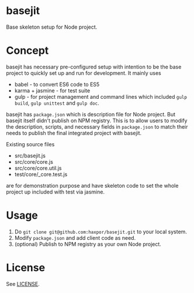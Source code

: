 # basejit
Base skeleton setup for Node project.

# Concept

basejit has necessary pre-configured setup with intention to be the base project to quickly set up and run for development.
It mainly uses

* babel - to convert ES6 code to ES5
* karma + jasmine - for test suite
* gulp - for project management and command lines which included `gulp build`, `gulp unittest` and `gulp doc`.

basejit has `package.json` which is description file for Node project. But basejit itself didn't publish on NPM registry.
This is to allow users to modify the description, scripts, and necessary fields in `package.json` to match their needs to publish the final integrated project with basejit.

Existing source files

* src/basejit.js
* src/core/core.js
* src/core/core.util.js
* test/core/\_core.test.js

are for demonstration purpose and have skeleton code to set the whole project up included with test via jasmine.

# Usage

1. Do `git clone git@github.com:haxpor/basejit.git` to your local system.
2. Modify `package.json` and add client code as need.
3. (optional) Publish to NPM registry as your own Node project.

# License

See [LICENSE](https://github.com/haxpor/basejit/blob/master/LICENSE.md).
